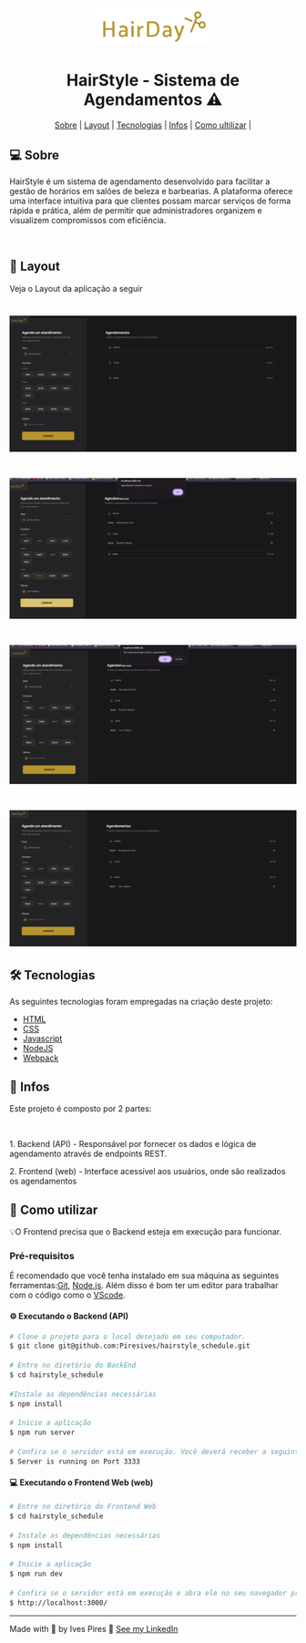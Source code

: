 <h1 align="center">
<img  src="/src/assets/logo.svg" alt="" />
</h1>
<h1 align="center"> HairStyle - Sistema de Agendamentos ⚠️</h1>

<p align="center">
<a href="#Sobre">Sobre</a> |
<a href="#Layout">Layout</a> |
<a href="#Tecnologias">Tecnologias</a> |
<a href="#Infos">Infos</a> |
<a href="#ultilizar">Como ultilizar</a> |
</p>

<h2 id="Sobre">💻 Sobre</h2>
<p>HairStyle é um sistema de agendamento desenvolvido para facilitar a gestão de horários em salões de beleza e barbearias. A plataforma oferece uma interface intuitiva para que clientes possam marcar serviços de forma rápida e prática, além de permitir que administradores organizem e visualizem compromissos com eficiência.</p>
<br>

<h2 id="Layout">🎨 Layout</h2>
<p>Veja o Layout da aplicação a seguir</p>

<h1 align="center">
<img  src="/src/assets/One.webp" alt="" />
</h1>
<h1 align="center">
<img  src="/src/assets/Two.webp" alt="" />
</h1>
<h1 align="center">
<img  src="/src/assets/Tre.webp" alt="" />
</h1>
<h1 align="center">
<img  src="/src/assets/Four.webp" alt="" />
</h1>

<h2 id="Tecnologias">🛠 Tecnologias</h2>
<p>As seguintes tecnologias foram empregadas na criação deste projeto:</p>

- [HTML](https://developer.mozilla.org/pt-BR/docs/Web/HTML)
- [CSS](https://developer.mozilla.org/pt-BR/docs/Web/CSS)
- [Javascript](https://developer.mozilla.org/pt-BR/docs/Web/JavaScript)
- [NodeJS](https://nodejs.org/en/download/source-code)
- [Webpack](https://webpack.js.org/guides/installation/)

<h2 id="Infos">🚀 Infos</h2>
<p>Este projeto é composto por 2 partes:</p>
<br>
<p>1. Backend (API) - Responsável por fornecer os dados e lógica de agendamento através de endpoints REST.</p>
<p>2. Frontend (web) - Interface acessível aos usuários, onde são realizados os agendamentos</p>

<h2 id="ultilizar">🚀 Como utilizar</h2>
<p>💡O Frontend precisa que o Backend esteja em execução para funcionar.</p>
<h3>Pré-requisitos</h3>
<p>É recomendado que você tenha instalado em sua máquina as seguintes ferramentas:<a href="https://git-scm.com/">Git</a>, <a href="https://nodejs.org/en/">Node.js</a>. Além disso é bom ter um editor para trabalhar com o código como o <a href="https://code.visualstudio.com/">VScode</a>.</p>
<h4>⚙️ Executando o Backend (API)</h4>

```bash
# Clone o projeto para o local desejado em seu computador.
$ git clone git@github.com:Piresives/hairstyle_schedule.git

# Entre no diretório do BackEnd
$ cd hairstyle_schedule

#Instale as dependências necessárias
$ npm install

# Inicie a aplicação
$ npm run server

# Confira se o servidor está em execução. Você deverá receber a seguinte mensagem no terminal:
$ Server is running on Port 3333
```

<h4>💻 Executando o Frontend Web (web)</h4>

```bash
# Entre no diretório do Frontend Web
$ cd hairstyle_schedule

# Instale as dependências necessárias
$ npm install

# Inicie a aplicação
$ npm run dev

# Confira se o servidor está em execução e abra ele no seu navegador preferido. Por padrão, o endereço de execução deverá ser esse:
$ http://localhost:3000/  
```
---
Made with 💚 by Ives Pires 👋 [See my LinkedIn](https://www.linkedin.com/in/ives-pires-de-miranda/)